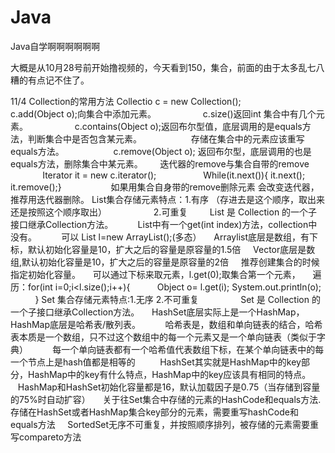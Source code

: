 # Java
Java自学啊啊啊啊啊啊

大概是从10月28号前开始撸视频的，今天看到150，集合，前面的由于太多乱七八糟的有点记不住了。

11/4
Collection的常用方法 Collectio c = new Collection();
                    c.add(Object o);向集合中添加元素。
                    c.size()返回int 集合中有几个元素。
                    c.contains(Object o);返回布尔型值，底层调用的是equals方法，判断集合中是否包含某元素。
                    存储在集合中的元素应该重写equals方法。
                    c.remove(Object o); 返回布尔型，底层调用的也是equals方法，删除集合中某元素。
                 迭代器的remove与集合自带的remove
                    Iterator it = new c.iterator();
                    While(it.next()){
                    it.next();
                    it.remove();}
                    如果用集合自身带的remove删除元素 会改变迭代器，推荐用迭代器删除。
List集合存储元素特点：1.有序 （存进去是这个顺序，取出来还是按照这个顺序取出）
                    2.可重复
                 List 是 Collection 的一个子接口继承Collection方法。
                 List中有一个get(int index)方法，collection中没有。
                 可以 List l=new ArrayList();(多态）
     Arraylist底层是数组，有下标，默认初始化容量是10，扩大之后的容量是原容量的1.5倍
     Vector底层是数组,默认初始化容量是10，扩大之后的容量是原容量的2倍
     推荐创建集合的时候指定初始化容量。
     可以通过下标来取元素，l.get(0);取集合第一个元素，
     遍历：for(int i=0;i<l.size();i++){
              Object o= l.get(i);
              System.out.println(o);
           } 
Set 集合存储元素特点:1.无序
                    2.不可重复
                 Set 是 Collection 的一个子接口继承Collection方法。
     HashSet底层实际上是一个HashMap，HashMap底层是哈希表/散列表。
          哈希表是，数组和单向链表的结合，哈希表本质是一个数组，只不过这个数组中的每一个元素又是一个单向链表（类似于字典）
          每一个单向链表都有一个哈希值代表数组下标，在某个单向链表中的每一个节点上是hash值都是相等的
          HashSet其实就是HashMap中的key部分，HashMap中的key有什么特点，HashMap中的key应该具有相同的特点。
          HashMap和HashSet初始化容量都是16，默认加载因子是0.75（当存储到容量的75%时自动扩容）
     关于往Set集合中存储的元素的HashCode和equals方法.存储在HashSet或者HashMap集合key部分的元素，需要重写hashCode和equals方法
     SortedSet无序不可重复，并按照顺序排列，被存储的元素需要重写compareto方法
          
          
          
          
          
          
          
          

